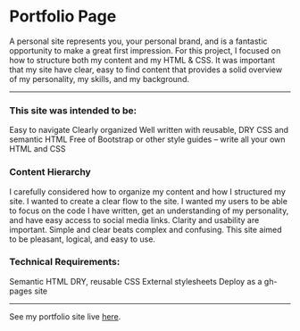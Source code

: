 # Portfolio Page

A personal site represents you, your personal brand, and is a fantastic opportunity to make a great first impression. For this project, I focused on how to structure both my content and my HTML & CSS. It was important that my site have clear, easy to find content that provides a solid overview of my personality, my skills, and my background.

---
### This site was intended to be:

Easy to navigate
Clearly organized
Well written with reusable, DRY CSS and semantic HTML
Free of Bootstrap or other style guides – write all your own HTML and CSS

### Content Hierarchy

I carefully considered how to organize my content and how I structured my site. I wanted to create a clear flow to the site.  I wanted my users to be able to focus on the code I have written, get an understanding of my personality, and have easy access to social media links. Clarity and usability are important. Simple and clear beats complex and confusing. This site aimed to be pleasant, logical, and easy to use.

### Technical Requirements:

Semantic HTML
DRY, reusable CSS
External stylesheets
Deploy as a gh-pages site

---

See my portfolio site live [here](http://kinanwhyte.com/).
